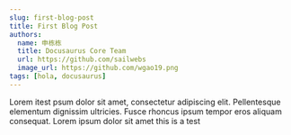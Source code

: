 ```yaml
---
slug: first-blog-post
title: First Blog Post
authors:
  name: 申栋栋
  title: Docusaurus Core Team
  url: https://github.com/sailwebs
  image_url: https://github.com/wgao19.png
tags: [hola, docusaurus]
---
```


Lorem itest psum dolor sit amet, consectetur adipiscing elit. Pellentesque elementum dignissim ultricies. Fusce rhoncus ipsum tempor eros aliquam consequat. Lorem ipsum dolor sit amet
this is a test